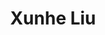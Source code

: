 ---
layout: page
title: Xunhe Liu
description: Master Student (Chemistry)<br>B.Sc, Taiyuan University of Technology<br>Email&#58; xunhe.liu23@student.xjtlu.edu.cn
img: assets/img/xunhe_liu.jpg
redirect: 
importance: 3
category: Graduate Students
horizontal: false
---